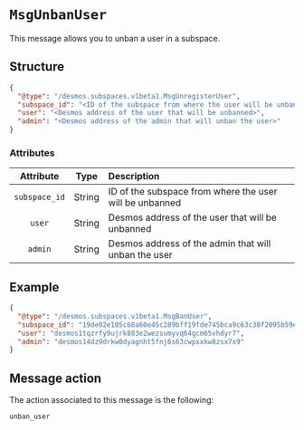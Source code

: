 # `MsgUnbanUser`
This message allows you to unban a user in a subspace.

## Structure
```json
{
  "@type": "/desmos.subspaces.v1beta1.MsgUnregisterUser",
  "subspace_id": "<ID of the subspace from where the user will be unbanned>",
  "user": "<Desmos address of the user that will be unbanned>",
  "admin": "<Desmos address of the admin that will unban the user>"
}
```

### Attributes
| Attribute | Type | Description |
| :-------: | :---: | :--------- |
| `subspace_id` | String | ID of the subspace from where the user will be unbanned |
| `user` | String | Desmos address of the user that will be unbanned |
| `admin` | String | Desmos address of the admin that will unban the user |

## Example
```json
{
  "@type": "/desmos.subspaces.v1beta1.MsgBanUser",
  "subspace_id": "19de02e105c68a60e45c289bff19fde745bca9c63c38f2095b59e8e8090ae1af",
  "user": "desmos1tqzrfy9ujrk883e2wezsumyvq64gcm65vhdyr7",
  "admin": "desmos14dz9drkw0dyagnht5fnj6s63cwpxxkw8zsx7x9"
}
```

## Message action
The action associated to this message is the following:

````
unban_user
````



